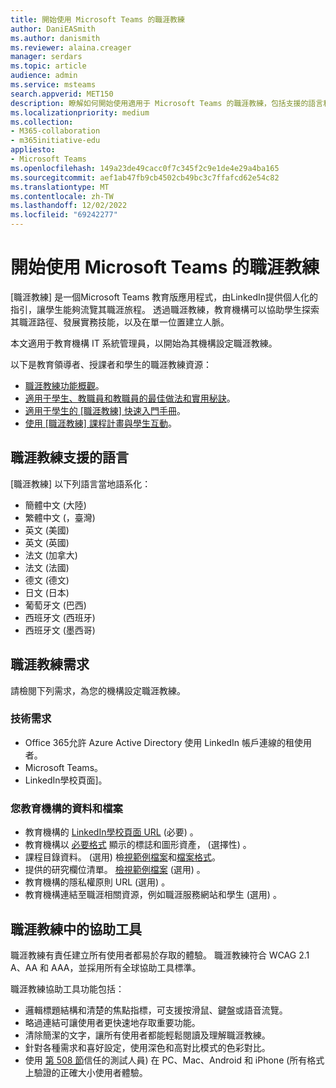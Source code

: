 ```yaml
---
title: 開始使用 Microsoft Teams 的職涯教練
author: DaniEASmith
ms.author: danismith
ms.reviewer: alaina.creager
manager: serdars
ms.topic: article
audience: admin
ms.service: msteams
search.appverid: MET150
description: 瞭解如何開始使用適用于 Microsoft Teams 的職涯教練，包括支援的語言和需求。
ms.localizationpriority: medium
ms.collection:
- M365-collaboration
- m365initiative-edu
appliesto:
- Microsoft Teams
ms.openlocfilehash: 149a23de49cacc0f7c345f2c9e1de4e29a4ba165
ms.sourcegitcommit: aef1ab47fb9cb4502cb49bc3c7ffafcd62e54c82
ms.translationtype: MT
ms.contentlocale: zh-TW
ms.lasthandoff: 12/02/2022
ms.locfileid: "69242277"
---
```

# <a name="get-started-with-career-coach-for-microsoft-teams"></a>開始使用 Microsoft Teams 的職涯教練

[職涯教練] 是一個Microsoft Teams 教育版應用程式，由LinkedIn提供個人化的指引，讓學生能夠流覽其職涯旅程。 透過職涯教練，教育機構可以協助學生探索其職涯路徑、發展實務技能，以及在單一位置建立人脈。

本文適用于教育機構 IT 系統管理員，以開始為其機構設定職涯教練。

以下是教育領導者、授課者和學生的職涯教練資源：

- [職涯教練功能概觀](https://aka.ms/career-coach)。
- [適用于學生、教職員和教職員的最佳做法和實用秘訣](https://support.microsoft.com/office/c5d0b934-bfcf-4fe7-8a85-ba7bbb1b6ad4)。
- [適用于學生的 [職涯教練] 快速入門手冊](https://support.microsoft.com/topic/career-coach-quick-start-guide-for-students-c419db47-9290-4961-9684-c3f86a9b3708)。
- [使用 [職涯教練] 課程計畫與學生互動](https://support.microsoft.com/topic/engage-students-with-career-coach-lesson-plans-086ce412-05de-4259-a9fd-c96471cef1b0)。

## <a name="career-coach-supported-languages"></a>職涯教練支援的語言

[職涯教練] 以下列語言當地語系化：

- 簡體中文 (大陸) 
- 繁體中文 (，臺灣) 
- 英文 (美國) 
- 英文 (英國) 
- 法文 (加拿大) 
- 法文 (法國) 
- 德文 (德文) 
- 日文 (日本) 
- 葡萄牙文 (巴西) 
- 西班牙文 (西班牙) 
- 西班牙文 (墨西哥) 

## <a name="career-coach-requirements"></a>職涯教練需求

請檢閱下列需求，為您的機構設定職涯教練。

### <a name="technical-requirements"></a>技術需求

- Office 365允許 Azure Active Directory 使用 LinkedIn 帳戶連線的租使用者。
- Microsoft Teams。
- LinkedIn學校頁面]。

### <a name="data-and-files-from-your-educational-institution"></a>您教育機構的資料和檔案

- 教育機構的 [LinkedIn學校頁面 URL](https://www.linkedin.com/help/linkedin/answer/40133/differences-between-a-linkedin-page-for-a-school-and-company?lang=en) (必要) 。
- 教育機構以 [必要格式](career-coach-set-up-steps.md#brand-and-preferences-optional) 顯示的標誌和圖形資產， (選擇性) 。
- 課程目錄資料。  (選用) 檢[視範例檔案](https://aka.ms/career-coach/docs/it-admins/sample-catalog)和[檔案格式](career-coach-set-up-steps.md#course-catalog-document-format-and-schema)。
- 提供的研究欄位清單。 [檢視範例檔案](https://aka.ms/career-coach/docs/it-admins/sample-fieldsofstudy) (選用) 。
- 教育機構的隱私權原則 URL (選用) 。
- 教育機構連結至職涯相關資源，例如職涯服務網站和學生 (選用) 。

## <a name="accessibility-in-career-coach"></a>職涯教練中的協助工具

職涯教練有責任建立所有使用者都易於存取的體驗。 職涯教練符合 WCAG 2.1 A、AA 和 AAA，並採用所有全球協助工具標準。

職涯教練協助工具功能包括：

- 邏輯標題結構和清楚的焦點指標，可支援按滑鼠、鍵盤或語音流覽。
- 略過連結可讓使用者更快速地存取重要功能。
- 清除簡潔的文字，讓所有使用者都能輕鬆閱讀及理解職涯教練。
- 針對各種需求和喜好設定，使用深色和高對比模式的色彩對比。
- 使用 [第 508 節](https://www.dhs.gov/trusted-tester)信任的測試人員) 在 PC、Mac、Android 和 iPhone (所有格式上驗證的正確大小使用者體驗。
